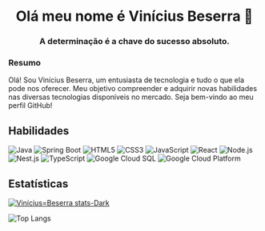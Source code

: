 <h1 align="center">Olá meu nome é Vinícius Beserra 👋</h1>
<h3 align="center">A determinação é a chave do sucesso absoluto.</h3>

<h3 align="left ">Resumo</h3>
<p align="left">

Olá! Sou Vinícius Beserra, um entusiasta de tecnologia e tudo o que ela pode nos oferecer. Meu objetivo compreender e adquirir novas habilidades nas diversas tecnologias disponíveis no mercado. Seja bem-vindo ao meu perfil GitHub!

## Habilidades
![Java](https://img.shields.io/badge/Java-007396?logo=java&logoColor=white&style=flat) ![Spring Boot](https://img.shields.io/badge/Spring_Boot-6DB33F?logo=spring-boot&logoColor=white&style=flat) ![HTML5](https://img.shields.io/badge/HTML5-E34F26?logo=html5&logoColor=white&style=flat) ![CSS3](https://img.shields.io/badge/CSS3-1572B6?logo=css3&logoColor=white&style=flat) ![JavaScript](https://img.shields.io/badge/JavaScript-F7DF1E?logo=javascript&logoColor=black&style=flat) ![React](https://img.shields.io/badge/React-61DAFB?logo=react&logoColor=white&style=flat) ![Node.js](https://img.shields.io/badge/Node.js-339933?logo=node.js&logoColor=white&style=flat) ![Nest.js](https://img.shields.io/badge/Nest.js-E0234E?logo=nestjs&logoColor=white&style=flat) ![TypeScript](https://img.shields.io/badge/TypeScript-3178C6?logo=typescript&logoColor=white&style=flat) ![Google Cloud SQL](https://img.shields.io/badge/Google_Cloud_SQL-FFD700?logo=google-cloud&logoColor=white&style=flat) ![Google Cloud Platform](https://img.shields.io/badge/GCP-4285F4?logo=google-cloud&logoColor=white&style=flat)





## Estatísticas
[![Vinícius=Beserra stats-Dark](https://github-readme-stats.vercel.app/api?username=ViniciusBeserraA&show_icons=true&theme=dark#gh-dark-mode-only)](https://github.com/anuraghazra/github-readme-stats#gh-dark-mode-only)

 ![Top Langs](https://github-readme-stats.vercel.app/api/top-langs/?username=ViniciusBeserraA&layout=compact&theme=dark#gh-dark-mode-only)




